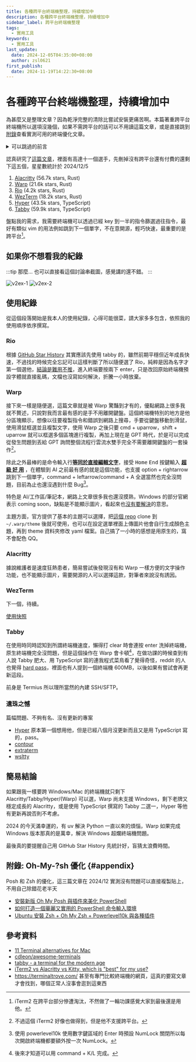```yaml
---
title: 各種跨平台終端機整理，持續增加中
description: 各種跨平台終端機整理，持續增加中
sidebar_label: 跨平台終端機整理
tags:
  - 實用工具
keywords:
  - 實用工具
last_update:
  date: 2024-12-05T04:35:00+08:00
  author: zsl0621
first_publish:
  date: 2024-11-19T14:22:30+08:00
---
```


# 各種跨平台終端機整理，持續增加中

為甚麼又是整理文章？因為乾淨完整的清除比嘗試安裝更痛苦啊。本篇著重跨平台終端機所以選項沒幾個，如果不需跨平台的話可以不用讀這篇文章，或是直接跳到[附錄](#appendix)查看實測可用的終端優化文章。

<details>

<summary>可以跳過的前言</summary>

筆者原本是長年 Windows 用戶，偶然在 Mac 上使用過 zsh 再回去用 Windows 的真的會想砸電腦，沒有比較沒有傷害，爛到不可思議。先介紹自己的終端機使用經驗，由於 iTerm2 的 i 距離左手位置太遠不好直接呼叫（其實是第一次自己裝壞了）所以後來使用原生終端機搭配 oh-my-zsh，這個配置其實對於首次優化終端機的我而言已經很好用了，使用上也沒感受到特別大的問題，但是回過頭來優化 Windows 終端時發現 Windows 壓根沒有 zsh 所以使用名字相似的 oh-my-posh，他的缺點是對比 oh-my-zsh 能抄的作業相對少，而且不是終端機只是主題，等於還是在用內建的爛終端，同時我 Mac 使用已經很順手，還要多維護一份設定光想就麻煩，於是決定尋找是否有跨平台的終端機可以使用。

</details>

認真研究了[這篇文章](https://setapp.com/how-to/terminal-alternatives-for-mac)，裡面有高達十一個選手，先刪掉沒有跨平台還有付費的還剩下這五個，星星數統計於 2024/12/5

1. [Alacritty](https://github.com/alacritty/alacritty) (56.7k stars, Rust)
2. [Warp](https://github.com/warpdotdev/Warp) (21.6k stars, Rust)
3. [Rio](https://github.com/raphamorim/rio) (4.2k stars, Rust)
4. [WezTerm](https://github.com/wez/wezterm) (18.2k stars, Rust)
4. [Hyper](https://github.com/vercel/hyper) (43.5k stars, TypeScript)
5. [Tabby](https://github.com/Eugeny/tabby) (59.9k stars, TypeScript)

盤點我的需求，我需要終端機可以透過已經 key 到一半的指令篩選過往指令，最好有類似 vim 的用法例如跳到下一個單字，不在意開源，輕巧快速，最重要的是跨平台[^it]。

[^it]: iTerm2 在跨平台部分慘遭淘汰，不然做了一輪功課感覺大家到最後還是用他。

## 如果你不想看我的紀錄

:::tip 那麼...
也可以直接看這個討論串截圖，感覺講的還不錯。
:::

![v2ex-1](www.v2ex.com-900640-1.webp "v2ex-1")
![v2ex-2](www.v2ex.com-900640-2.webp "v2ex-2")

## 使用紀錄

從這個段落開始是我本人的使用紀錄，心得可能很菜，請大家多多包含，依照我的使用順序依序撰寫。

### Rio

根據 [GitHub Star History](https://star-history.com/#Eugeny/tabby&alacritty/alacritty&vercel/hyper&raphamorim/rio&warpdotdev/Warp&wez/wezterm&Date) 其實應該先使用 tabby 的，雖然前期平穩但近年成長快速，不過找的時候完全忘記可以這樣判斷了所以隨便選了 Rio，純粹是因為名字才第一個選他，<u>結論是難用不推</u>，進入終端要按兩下 enter，只是改回原始終端機預設字體就直接亂碼，文檔也沒寫如何解決，折騰一小時放棄。

### Warp

接下來一樣是隨便選，這篇文章就是被 Warp 驚豔到才有的，優點網路上很多我就不贅述，只說對我而言最有感的是手不用離開鍵盤。這個終端機特別的地方是他分區塊顯示，想像以往要複製指令和錯誤到網路上搜尋，手要從鍵盤移動到滑鼠，使用滑鼠框選並且複製文字，使用 Warp 之後只要 cmd + uparrow，shift + uparrow 就可以框選多個區塊進行複製，再加上現在是 GPT 時代，於是可以完成從發生問題到丟給 GPT 詢問整個流程行雲流水雙手完全不需要離開鍵盤的一套操作[^but]。

除此之外最棒的是命令輸入行<u>**等同於直接編輯文字**</u>，接受 <kbd>Home</kbd> <kbd>End</kbd> 按鍵輸入 <u>**超 級 好 用**</u> ，在體驗到 AI 之前最有感的就是這個功能，也支援 option + rightarrow 跳到下一個單字，command + leftarrow/command + A 全選當然也完全沒問題，目前為止也還沒遇到什麼 Bug[^bug]。

特色是 AI/工作區/筆記本，網路上文章很多我也還沒摸熟，Windows 的部分官網表示 coming soon，缺點是不能顯示圖片，看起來也[沒有要解決](https://github.com/warpdotdev/Warp/issues/26)的意思。

主題方面，官方提供了基本的主題可以選擇，把[這個 repo](https://github.com/warpdotdev/themes) clone 到 `~/.warp/theme` 後就可使用，也可以在設定選單裡面上傳圖片他會自行生成顏色主題，再到 theme 資料夾修改 yaml 檔案。自己搞了一小時的感想是用原生的，窩不會配色 QQ。

[^but]: 不過這個 iTerm2 好像也做得到，但是他不支援跨平台。
[^bug]: 使用 powerlevel10k 使用數字鍵區域的 Enter 時預設 NumLock 關閉所以每次開啟終端機都要額外按一次 NumLock。

### Alacritty

據說維護者是速度狂熱患者，簡易嘗試後發現沒有和 Warp 一樣方便的文字操作功能，也不能顯示圖片，需要開源的人可以選擇這款，對筆者來說沒有誘因。

### WezTerm

下一個，待續。

[使用快照](https://x.com/hank_zhao/status/1801800550553686305)

### Tabby

在使用時同時認知到所謂終端機速度，懶得打 clear 時會連按 enter 洗掉終端機，原生終端機完全沒問題，但是這個操作在 Warp 會卡頓[^plus-k]，在做功課的時候查到有人說 Tabby 肥大、用 TypeScript 寫的連我程式菜鳥看了覺得奇怪，reddit 的人也覺得 [hard pass](https://www.reddit.com/r/commandline/comments/rcs3va/tabby_a_terminal_for_the_modern_age/)，裡面也有人提到一個終端機 600MB，以後如果有嘗試會再更新這段。

前身是 Termius 所以理所當然的內建 SSH/SFTP。

[^plus-k]: 後來才知道可以用 command + K/L 完成。

### 遺珠之憾

篇幅問題、不夠有名、沒有更新的專案

- [Hyper](https://github.com/vercel/hyper) 原本第一個想用他，但是已經八個月沒更新而且又是用 TypeScript 寫的，pass。
- [contour](https://github.com/contour-terminal/contour/)
- [extraterm](https://github.com/sedwards2009/extraterm)
- [wsltty](https://github.com/mintty/wsltty)

## 簡易結論

如果跟我一樣要跨 Windows/Mac 的終端機就只剩下 Alacritty/Tabby/Hyper/(Warp) 可以選，Warp 尚未支援 Windows，剩下老牌又穩定成長的 Alacritty，或是使用 TypeScript 撰寫的 Tabby 二選一，Hyper 等他有更新再說否則不考慮。

2024 的今天滿幸運的，有 uv 解決 Python 一直以來的煩惱，Warp 如果完成 Windows 版本那真的是萬幸，解決 Windows 超爛終端機問題。

最後真的要提醒自己用 GitHub Star History 先統計好，盲猜太浪費時間。

## 附錄: Oh-My-?sh 優化 {#appendix}

Posh 和 Zsh 的優化，這三篇文章在 2024/12 實測沒有問題可以直接複製貼上，不用自己除錯花老半天

- [安裝新版 Oh My Posh 與插件來美化 PowerShell](https://www.kwchang0831.dev/dev-env/pwsh/oh-my-posh)
- [如何打造一個華麗又實用的 PowerShell 命令輸入環境](https://blog.miniasp.com/post/2021/11/24/PowerShell-prompt-with-Oh-My-Posh-and-Windows-Terminal)
- [Ubuntu 安裝 Zsh + Oh My Zsh + Powerlevel10k 與各種插件](https://www.kwchang0831.dev/dev-env/ubuntu/oh-my-zsh)

## 參考資料

- [11 Terminal alternatives for Mac](https://setapp.com/how-to/terminal-alternatives-for-mac)
- [cdleon/awesome-terminals](https://github.com/cdleon/awesome-terminals)
- [tabby - a terminal for the modern age](https://www.reddit.com/r/commandline/comments/rcs3va/tabby_a_terminal_for_the_modern_age/)
- [iTerm2 vs Alacritty vs Kitty, which is "best" for my use?](https://www.reddit.com/r/macapps/comments/1djs2up/iterm2_vs_alacritty_vs_kitty_which_is_best_for_my/)
- https://terminaltrove.com/ 甚至有專門比較終端機的網頁，這真的要寫文章才會找到，哪個正常人沒事會逛到這東西
